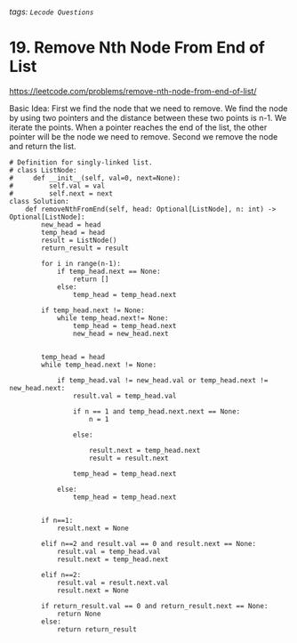 ###### tags: `Lecode Questions`

# 19. Remove Nth Node From End of List

https://leetcode.com/problems/remove-nth-node-from-end-of-list/

Basic Idea: First we find the node that we need to remove.  We find the node by using two pointers and the distance between these two points is n-1.  We iterate the points.  When a pointer reaches the end of the list, the other pointer will be the node we need to remove.  Second we remove the node and return the list.


```python=
# Definition for singly-linked list.
# class ListNode:
#     def __init__(self, val=0, next=None):
#         self.val = val
#         self.next = next
class Solution:
    def removeNthFromEnd(self, head: Optional[ListNode], n: int) -> Optional[ListNode]:
        new_head = head
        temp_head = head
        result = ListNode()
        return_result = result
        
        for i in range(n-1):
            if temp_head.next == None:
                return []
            else:
                temp_head = temp_head.next
                
        if temp_head.next != None:
            while temp_head.next!= None:
                temp_head = temp_head.next
                new_head = new_head.next
        

        temp_head = head
        while temp_head.next != None:

            if temp_head.val != new_head.val or temp_head.next != new_head.next:
                result.val = temp_head.val
                
                if n == 1 and temp_head.next.next == None:
                    n = 1
                    
                else:
                    
                    result.next = temp_head.next
                    result = result.next
                
                temp_head = temp_head.next
                
            else:
                temp_head = temp_head.next
        

        if n==1:
            result.next = None

        elif n==2 and result.val == 0 and result.next == None:
            result.val = temp_head.val
            result.next = temp_head.next
            
        elif n==2:
            result.val = result.next.val
            result.next = None
        
        if return_result.val == 0 and return_result.next == None:
            return None
        else:
            return return_result
                
                
        
        

```